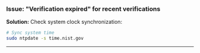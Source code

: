 ### Issue: "Verification expired" for recent verifications

**Solution:** Check system clock synchronization:

```bash
# Sync system time
sudo ntpdate -s time.nist.gov
```

---
